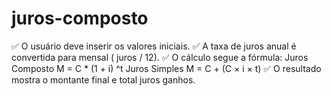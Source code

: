 # juros-composto

✅ O usuário deve inserir os valores iniciais.
✅ A taxa de juros anual é convertida para mensal ( juros / 12).
✅ O cálculo segue a fórmula: 
  Juros Composto M = C * (1 + i) ^t
  Juros Simples M = C + (C × i × t)
✅ O resultado mostra o montante final e total juros ganhos.
